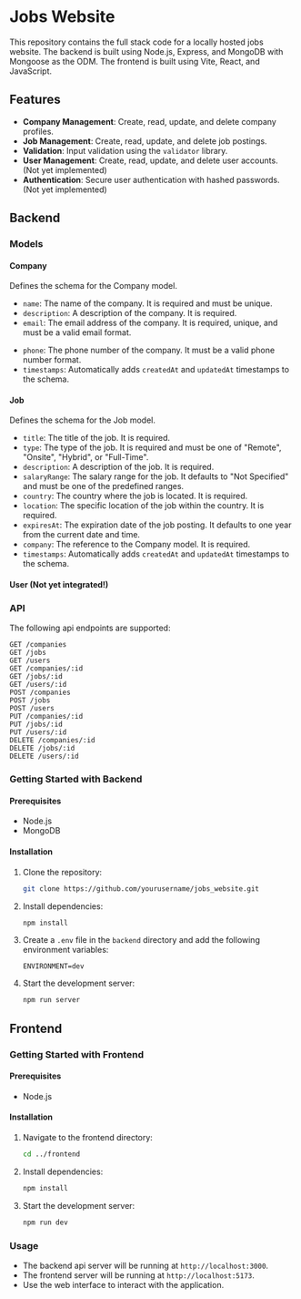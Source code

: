 # Jobs Website

This repository contains the full stack code for a locally hosted jobs website. The backend is built using Node.js, Express, and MongoDB with Mongoose as the ODM. The frontend is built using Vite, React, and JavaScript.

## Features

- **Company Management**: Create, read, update, and delete company profiles.
- **Job Management**: Create, read, update, and delete job postings.
- **Validation**: Input validation using the `validator` library.
- **User Management**: Create, read, update, and delete user accounts. (Not yet implemented)
- **Authentication**: Secure user authentication with hashed passwords. (Not yet implemented)

## Backend

### Models

#### Company

Defines the schema for the Company model.

- `name`: The name of the company. It is required and must be unique.
- `description`: A description of the company. It is required.
- `email`: The email address of the company. It is required, unique, and must be a valid email format.
<!-- - `hashedPassword`: The hashed password for the company's account. It is required and must be at least 8 characters long. -->
- `phone`: The phone number of the company. It must be a valid phone number format.
- `timestamps`: Automatically adds `createdAt` and `updatedAt` timestamps to the schema.

#### Job

Defines the schema for the Job model.

- `title`: The title of the job. It is required.
- `type`: The type of the job. It is required and must be one of "Remote", "Onsite", "Hybrid", or "Full-Time".
- `description`: A description of the job. It is required.
- `salaryRange`: The salary range for the job. It defaults to "Not Specified" and must be one of the predefined ranges.
- `country`: The country where the job is located. It is required.
- `location`: The specific location of the job within the country. It is required.
- `expiresAt`: The expiration date of the job posting. It defaults to one year from the current date and time.
- `company`: The reference to the Company model. It is required.
- `timestamps`: Automatically adds `createdAt` and `updatedAt` timestamps to the schema.

#### User (Not yet integrated!)

<!-- Defines the schema for the User model. -->

<!-- - `firstName`: The first name of the user. It is required. -->
<!-- - `lastName`: The last name of the user. It is required. -->
<!-- - `email`: The email address of the user. It is required, unique, and must be a valid email format. -->
<!-- - `phone`: The phone number of the user. It defaults to an empty string and must be a valid phone number format. -->
<!-- - `hashedPassword`: The hashed password for the user's account. It is required. -->
<!-- - `timestamps`: Automatically adds `createdAt` and `updatedAt` timestamps to the schema. -->

### API

The following api endpoints are supported:
```http
GET /companies
GET /jobs
GET /users
GET /companies/:id
GET /jobs/:id
GET /users/:id
POST /companies
POST /jobs
POST /users
PUT /companies/:id
PUT /jobs/:id
PUT /users/:id
DELETE /companies/:id
DELETE /jobs/:id
DELETE /users/:id
```

### Getting Started with Backend

#### Prerequisites

- Node.js
- MongoDB

#### Installation

1. Clone the repository:
   ```sh
   git clone https://github.com/yourusername/jobs_website.git
   ```

2. Install dependencies:
   ```sh
   npm install
   ```

3. Create a `.env` file in the `backend` directory and add the following environment variables:
   ```env
   ENVIRONMENT=dev
   ```

4. Start the development server:
   ```sh
   npm run server
   ```

## Frontend

### Getting Started with Frontend

#### Prerequisites

- Node.js

#### Installation

1. Navigate to the frontend directory:
   ```sh
   cd ../frontend
   ```

2. Install dependencies:
   ```sh
   npm install
   ```

3. Start the development server:
   ```sh
   npm run dev
   ```

### Usage

- The backend api server will be running at `http://localhost:3000`.
- The frontend server will be running at `http://localhost:5173`.
- Use the web interface to interact with the application.
